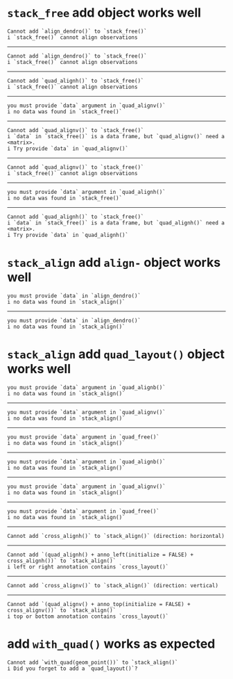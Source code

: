 # `stack_free` add object works well

    Cannot add `align_dendro()` to `stack_free()`
    i `stack_free()` cannot align observations

---

    Cannot add `align_dendro()` to `stack_free()`
    i `stack_free()` cannot align observations

---

    Cannot add `quad_alignh()` to `stack_free()`
    i `stack_free()` cannot align observations

---

    you must provide `data` argument in `quad_alignv()`
    i no data was found in `stack_free()`

---

    Cannot add `quad_alignv()` to `stack_free()`
    i `data` in `stack_free()` is a data frame, but `quad_alignv()` need a <matrix>.
    i Try provide `data` in `quad_alignv()`

---

    Cannot add `quad_alignv()` to `stack_free()`
    i `stack_free()` cannot align observations

---

    you must provide `data` argument in `quad_alignh()`
    i no data was found in `stack_free()`

---

    Cannot add `quad_alignh()` to `stack_free()`
    i `data` in `stack_free()` is a data frame, but `quad_alignh()` need a <matrix>.
    i Try provide `data` in `quad_alignh()`

# `stack_align` add `align-` object works well

    you must provide `data` in `align_dendro()`
    i no data was found in `stack_align()`

---

    you must provide `data` in `align_dendro()`
    i no data was found in `stack_align()`

# `stack_align` add `quad_layout()` object works well

    you must provide `data` argument in `quad_alignb()`
    i no data was found in `stack_align()`

---

    you must provide `data` argument in `quad_alignv()`
    i no data was found in `stack_align()`

---

    you must provide `data` argument in `quad_free()`
    i no data was found in `stack_align()`

---

    you must provide `data` argument in `quad_alignb()`
    i no data was found in `stack_align()`

---

    you must provide `data` argument in `quad_alignv()`
    i no data was found in `stack_align()`

---

    you must provide `data` argument in `quad_free()`
    i no data was found in `stack_align()`

---

    Cannot add `cross_alignh()` to `stack_align()` (direction: horizontal)

---

    Cannot add `(quad_alignh() + anno_left(initialize = FALSE) + cross_alignh())` to `stack_align()`
    i left or right annotation contains `cross_layout()`

---

    Cannot add `cross_alignv()` to `stack_align()` (direction: vertical)

---

    Cannot add `(quad_alignv() + anno_top(initialize = FALSE) + cross_alignv())` to `stack_align()`
    i top or bottom annotation contains `cross_layout()`

# add `with_quad()` works as expected

    Cannot add `with_quad(geom_point())` to `stack_align()`
    i Did you forget to add a `quad_layout()`?

